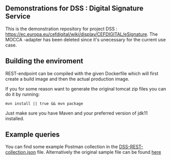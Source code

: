 ## Demonstrations for DSS : Digital Signature Service

This is the demonstration repository for project DSS : https://ec.europa.eu/cefdigital/wiki/display/CEFDIGITAL/eSignature. 
The MOCCA -adapter has been deleted since it's unecessary for the current use case.


## Building the enviroment

REST-endpoint can be compiled with the given Dockerfile which will first create a build image and then the actual
production image.

If you for some reason want to generate the original tomcat zip files you can do it by running:
```
mvn install || true && mvn package
```

Just make sure you have Maven and your preferred version of jdk11 installed.

## Example queries

You can find some example Postman collection in the [DSS-REST-collection.json](./DSS-REST-collection.json) file.
Alternatively the original sample file can be found [here](https://github.com/esig/dss/blob/master/dss-cookbook/src/main/postman/DSS%20REST%20services.postman_collection.json)